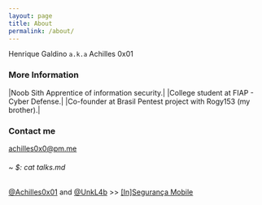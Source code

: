 ```yaml
---
layout: page
title: About
permalink: /about/
---
```


Henrique Galdino `a.k.a` Achilles 0x01

### More Information

|Noob Sith Apprentice of information security.|
|College student at FIAP - Cyber Defense.|
|Co-founder at Brasil Pentest project with Rogy153 (my brother).|

### Contact me

[achilles0x0@pm.me](mailto:achilles0x0@pm.me)

###### ~ $: cat talks.md
[@Achilles0x01][achilles0x01] and [@UnkL4b][UnkL4b] >> [[In]Segurança Mobile][insecmobi]


[achilles0x01]: https://github.com/Achilles0x01
[UnkL4b]: https://unkl4b.github.io/
[insecmobi]: https://pt.slideshare.net/danilovazb/insegurana-mobile
